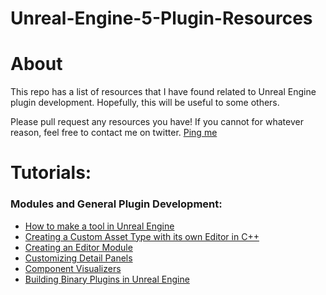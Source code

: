 # Unreal-Engine-5-Plugin-Resources

# About
This repo has a list of resources that I have found related to Unreal Engine plugin development. 
Hopefully, this will be useful to some others.

Please pull request any resources you have! If you cannot for whatever reason, feel free to contact me on twitter.
[Ping me](https://twitter.com/arshadbarves)


# Tutorials:

### Modules and General Plugin Development:

* [How to make a tool in Unreal Engine](https://lxjk.github.io/2019/10/01/How-to-Make-Tools-in-U-E.html)
* [Creating a Custom Asset Type with its own Editor in C++](https://dev.epicgames.com/community/learning/tutorials/vyKB/unreal-engine-creating-a-custom-asset-type-with-its-own-editor-in-c)
* [Creating an Editor Module](https://unrealcommunity.wiki/creating-an-editor-module-x64nt5g3)
* [Customizing Detail Panels](https://unrealcommunity.wiki/customizing-detail-panels-g529msrd)
* [Component Visualizers](https://unrealcommunity.wiki/component-visualizers-xaa1qsng)
* [Building Binary Plugins in Unreal Engine](https://mercuna.com/building-binary-plugins-in-unreal-engine-4/)
